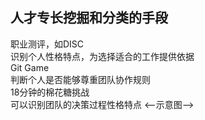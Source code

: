 ## 人才专长挖掘和分类的手段

职业测评，如DISC  
识别个人性格特点，为选择适合的工作提供依据   
Git Game  
判断个人是否能够尊重团队协作规则  
18分钟的棉花糖挑战  
可以识别团队的决策过程性格特点
<--示意图-->